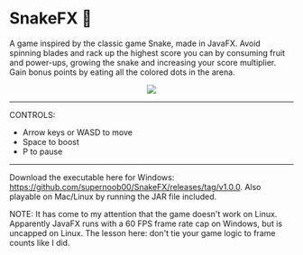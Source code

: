 # SnakeFX 🐍
A game inspired by the classic game Snake, made in JavaFX. Avoid spinning blades and rack up the highest score you can by consuming fruit and power-ups, growing the snake and increasing your score multiplier. Gain bonus points by eating all the colored dots in the arena.

<div align="center">
      <a href="https://www.youtube.com/watch?v=827gK9i1cuM&ab_channel=SamS.">
     <img src="https://img.youtube.com/vi/827gK9i1cuM/hqdefault.jpg">
      </a>
</div>

- - - -

CONTROLS:
* Arrow keys or WASD to move
* Space to boost
* P to pause
  
- - - -

Download the executable here for Windows: https://github.com/supernoob00/SnakeFX/releases/tag/v1.0.0. Also playable on Mac/Linux by running the JAR file included.

NOTE: It has come to my attention that the game doesn't work on Linux. Apparently JavaFX runs with a 60 FPS frame rate cap on Windows, but is uncapped on Linux. The lesson here: don't tie your game logic to frame counts like I did.
